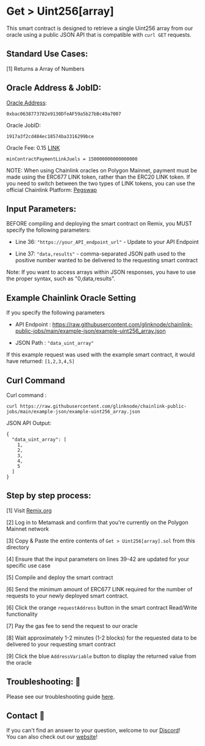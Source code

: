 # Get > Uint256[array]
This smart contract is designed to retrieve a single Uint256 array from our oracle using a public JSON API that is compatible with `curl GET` requests.

## Standard Use Cases:
[1] Returns a Array of Numbers

## Oracle Address & JobID:
[Oracle Address](https://polygonscan.com/address/0xbac0638773782e9130DfeAF59a5b27bBc49a7007): 
```
0xbac0638773782e9130DfeAF59a5b27bBc49a7007
```
Oracle JobID: 
```
1917a3f2cd484ec18574ba3316299bce
```
Oracle Fee: 0.15 [LINK](https://polygonscan.com/address/0xb0897686c545045afc77cf20ec7a532e3120e0f1)
```
minContractPaymentLinkJuels = 150000000000000000
```

NOTE: When using Chainlink oracles on Polygon Mainnet, payment must be made using the ERC677 LINK token, rather than the ERC20 LINK token. If you need to switch between the two types of LINK tokens, you can use the official Chainlink Platform: [Pegswap](https://pegswap.chain.link/)

## Input Parameters:
BEFORE compiling and deploying the smart contract on Remix, you MUST specify the following parameters:

* Line 36: `"https://your_API_endpoint_url"` - Update to your API Endpoint

* Line 37: `"data,results"` - comma-separated JSON path used to the positive number wanted to be delivered to the requesting smart contract

Note: If you want to access arrays within JSON responses, you have to use the proper syntax, such as "0,data,results".

## Example Chainlink Oracle Setting
If you specify the following parameters

* API Endpoint : https://raw.githubusercontent.com/glinknode/chainlink-public-jobs/main/example-json/example-uint256_array.json

* JSON Path : `"data_uint_array"`

If this example request was used with the example smart contract, it would have returned: `[1,2,3,4,5]`

## Curl Command
Curl command : 
```
curl https://raw.githubusercontent.com/glinknode/chainlink-public-jobs/main/example-json/example-uint256_array.json
```

JSON API Output:
```
{
  "data_uint_array": [
    1,
    2,
    3,
    4,
    5
  ]
}
```

## Step by step process:
[1] Visit [Remix.org](https://remix.ethereum.org/)

[2] Log in to Metamask and confirm that you're currently on the Polygon Mainnet network

[3] Copy & Paste the entire contents of `Get > Uint256[array].sol` from this directory

[4] Ensure that the input parameters on lines 39-42 are updated for your specific use case

[5] Compile and deploy the smart contract

[6] Send the minimum amount of ERC677 LINK required for the number of requests to your newly deployed smart contract.

[6] Click the orange `requestAddress` button in the smart contract Read/Write functionality

[7] Pay the gas fee to send the request to our oracle

[8] Wait approximately 1-2 minutes (1-2 blocks) for the requested data to be delivered to your requesting smart contract

[9] Click the blue `AddressVariable` button to display the returned value from the oracle

## Troubleshooting: :nut_and_bolt:
Please see our troubleshooting guide [here](https://github.com/glinknode/chainlink-public-jobs#troubleshooting-nut_and_bolt).

## Contact :iphone:
If you can't find an answer to your question, welcome to our [Discord](https://discord.gg/a69JjGd3y6)!  
You can also check out our [website](https://www.glink.solutions)!




